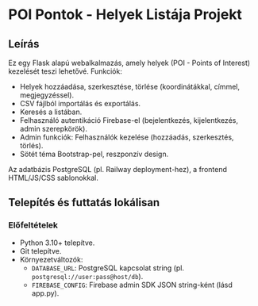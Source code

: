 # POI Pontok - Helyek Listája Projekt

## Leírás
Ez egy Flask alapú webalkalmazás, amely helyek (POI - Points of Interest) kezelését teszi lehetővé. Funkciók:
- Helyek hozzáadása, szerkesztése, törlése (koordinátákkal, címmel, megjegyzéssel).
- CSV fájlból importálás és exportálás.
- Keresés a listában.
- Felhasználó autentikáció Firebase-el (bejelentkezés, kijelentkezés, admin szerepkörök).
- Admin funkciók: Felhasználók kezelése (hozzáadás, szerkesztés, törlés).
- Sötét téma Bootstrap-pel, reszponzív design.

Az adatbázis PostgreSQL (pl. Railway deployment-hez), a frontend HTML/JS/CSS sablonokkal.

## Telepítés és futtatás lokálisan
### Előfeltételek
- Python 3.10+ telepítve.
- Git telepítve.
- Környezetváltozók: 
  - `DATABASE_URL`: PostgreSQL kapcsolat string (pl. `postgresql://user:pass@host/db`).
  - `FIREBASE_CONFIG`: Firebase admin SDK JSON string-ként (lásd app.py).
